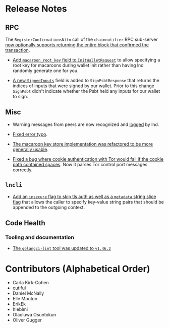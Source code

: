 # Release Notes

## RPC

The `RegisterConfirmationsNtfn` call of the `chainnotifier` RPC sub-server [now
optionally supports returning the entire block that confirmed the
transaction](https://github.com/lightningnetwork/lnd/pull/6730).

* [Add `macaroon_root_key` field to
  `InitWalletRequest`](https://github.com/lightningnetwork/lnd/pull/6457) to
  allow specifying a root key for macaroons during wallet init rather than
  having lnd randomly generate one for you.

* [A new `SignedInputs`](https://github.com/lightningnetwork/lnd/pull/6771) 
  field is added to `SignPsbtResponse` that returns the indices of inputs 
  that were signed by our wallet. Prior to this change `SignPsbt` didn't 
  indicate whether the Psbt held any inputs for our wallet to sign.

## Misc
* Warning messages from peers are now recognized and
  [logged](https://github.com/lightningnetwork/lnd/pull/6546) by lnd.

* [Fixed error typo](https://github.com/lightningnetwork/lnd/pull/6659).

* [The macaroon key store implementation was refactored to be more generally
  usable](https://github.com/lightningnetwork/lnd/pull/6509).

* [Fixed a bug where cookie authentication with Tor would fail if the cookie
  path contained spaces](https://github.com/lightningnetwork/lnd/pull/6829).
  Now it parses Tor control port messages correctly.

## `lncli`
* [Add an `insecure` flag to skip tls auth as well as a `metadata` string slice
  flag](https://github.com/lightningnetwork/lnd/pull/6818) that allows the 
  caller to specify key-value string pairs that should be appended to the 
  outgoing context.

## Code Health

### Tooling and documentation

* [The `golangci-lint` tool was updated to
  `v1.46.2`](https://github.com/lightningnetwork/lnd/pull/6731)

# Contributors (Alphabetical Order)

* Carla Kirk-Cohen
* cutiful
* Daniel McNally
* Elle Mouton
* ErikEk
* hieblmi
* Olaoluwa Osuntokun
* Oliver Gugger
